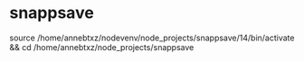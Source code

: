 # snappsave


source /home/annebtxz/nodevenv/node_projects/snappsave/14/bin/activate && cd /home/annebtxz/node_projects/snappsave
